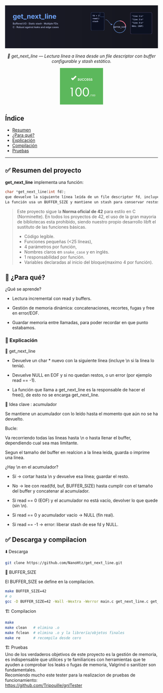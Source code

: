 <!-- ===================== BANNER ===================== -->
<p align="center">
  <img src="https://raw.githubusercontent.com/NanoHtz/Assets/main/get_next_line/banner.svg" alt="get_next_line banner">
</p>

<p align="center"><i>📄 get_next_line  — Lectura línea a línea desde un file descriptor con buffer configurable y stash estático.</i></p>

<p align="center">
  <img src="https://raw.githubusercontent.com/NanoHtz/Assets/main/100.png" alt="gnl nota" height="120">
</p>

## Índice
- [Resumen](#resumen)
- [¿Para qué?](#para-que)
- [Explicación](#explicacion)
- [Compilación](#descarga)
- [Pruebas](#pruebas)

---
<a id="resumen"></a>
## ✅ Resumen del proyecto<br>

**get_next_line** implementa una función:
```c
char *get_next_line(int fd);
que devuelve la siguiente línea leída de un file descriptor fd, incluyendo el salto de línea ('\n') si existe, o NULL en EOF o error.
La función usa un BUFFER_SIZE y mantiene un stash para conservar restos entre llamadas.
```
> Este proyecto sigue la **Norma oficial de 42** para estilo en C (Norminette).
> En todos los proyectos de 42, el uso de la gran mayoria de bibliotecas esta prohibido, siendo nuestro propio desarrollo libft el sustituto de las funciones básicas. 
> - Código legible.  
> - Funciones pequeñas (<25 líneas),
> - 4 parámetros por función,
> - Nombres claros en `snake_case` y en inglés.
> - 1 responsabilidad por función.
>  - Variables declaradas al inicio del bloque(maximo 4 por función). 
<a id="para-que"></a>
## 🧩 ¿Para qué?

¿Qué se aprende?

- Lectura incremental con read y buffers.

- Gestión de memoria dinámica: concatenaciones, recortes, fugas y free en error/EOF.

- Guardar memoria entre llamadas, para poder recordar en que punto estabamos.

<a id="explicacion"></a>
<summary><h3> 📝 Explicación </h3></summary>

🔁 get_next_line

- Devuelve un char * nuevo con la siguiente línea (incluye \n si la línea lo tenía).

- Devuelve NULL en EOF y si no quedan restos, o un error (por ejemplo read == -1).

- La función que llama a get_next_line es la responsable de hacer el free(), de esto no se encarga get_next_line.

🧠 Idea clave : acumulador

Se mantiene un acumulador con lo leído hasta el momento que aún no se ha devuelto.

Bucle:

Va recorriendo todas las lineas hasta \n o hasta llenar el buffer, dependiendo cual sea mas limitante.

Segun el tamaño del buffer en realcion a la linea leida, guarda o imprime una linea.

¿Hay \n en el acumulador?

- Sí → cortar hasta \n y devuelve esa línea; guardar el resto.

- No → lee con read(fd, buf, BUFFER_SIZE) hasta cumplir con el tamaño del buffer y concatenar al acumulador.

- Si read == 0 (EOF) y el acumulador no está vacío, devolver lo que quede (sin \n).

- Si read == 0 y acumulador vacío → NULL (fin real).

- Si read == -1 → error: liberar stash de ese fd y NULL.


<a id="descarga"></a>
## ✅ Descarga y compilacion <br>

⬇️ Descarga

```bash
git clone https://github.com/NanoHtz/get_next_line.git
```

🧪 BUFFER_SIZE

El BUFFER_SIZE se define en la compilacion.

```bash
make BUFFER_SIZE=42
# o
gcc -D BUFFER_SIZE=42 -Wall -Wextra -Werror main.c get_next_line.c get_next_line_utils.c -I include -o demo
```

🏗️ Compilacion

```bash
make
make clean   # elimina .o
make fclean  # elimina .o y la librería/objetos finales
make re      # recompila desde cero
```
<a id="pruebas"></a>
🏗️ Pruebas
<br>
Uno de los verdaderos objetivos de este proyecto es la gestión de memoria, es indispensable que utilices y te familiarices con herramientas que te ayuden a comprobar los leaks o fugas de memoria, Valgrind o sanitizer son fundamentales.
<br>
Recomiendo mucho este tester para la realizacion de pruebas de funcionamiento:
<br>
https://github.com/Tripouille/gnlTester
